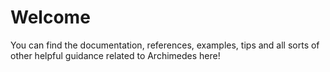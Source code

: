 # Welcome

You can find the documentation, references, examples, tips and all sorts
of other helpful guidance related to Archimedes here!
